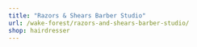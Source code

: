 ```yaml
---
title: "Razors & Shears Barber Studio"
url: /wake-forest/razors-and-shears-barber-studio/
shop: hairdresser
---
```

